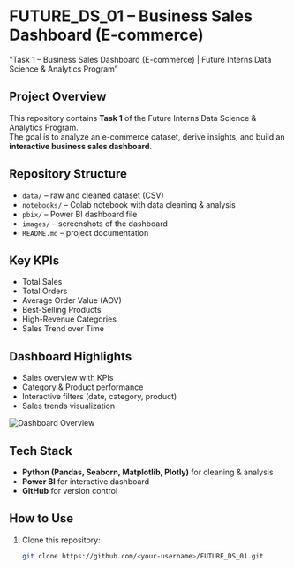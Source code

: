 # FUTURE_DS_01 – Business Sales Dashboard (E-commerce)
“Task 1 – Business Sales Dashboard (E-commerce) | Future Interns Data Science &amp; Analytics Program”

##  Project Overview
This repository contains **Task 1** of the Future Interns Data Science & Analytics Program.  
The goal is to analyze an e-commerce dataset, derive insights, and build an **interactive business sales dashboard**.

##  Repository Structure
- `data/` – raw and cleaned dataset (CSV)
- `notebooks/` – Colab notebook with data cleaning & analysis
- `pbix/` – Power BI dashboard file
- `images/` – screenshots of the dashboard
- `README.md` – project documentation

##  Key KPIs
- Total Sales
- Total Orders
- Average Order Value (AOV)
- Best-Selling Products
- High-Revenue Categories
- Sales Trend over Time

##  Dashboard Highlights
- Sales overview with KPIs
- Category & Product performance
- Interactive filters (date, category, product)
- Sales trends visualization

![Dashboard Overview](images/overview.png)

##  Tech Stack
- **Python (Pandas, Seaborn, Matplotlib, Plotly)** for cleaning & analysis
- **Power BI** for interactive dashboard
- **GitHub** for version control

##  How to Use
1. Clone this repository:
   ```bash
   git clone https://github.com/<your-username>/FUTURE_DS_01.git
